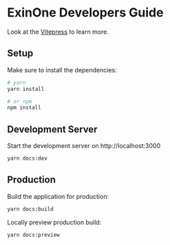 # ExinOne Developers Guide

Look at the [Vitepress](https://github.com/vuejs/vitepress) to learn more.

## Setup

Make sure to install the dependencies:

```bash
# yarn
yarn install

# or npm
npm install
```

## Development Server

Start the development server on http://localhost:3000

```bash
yarn docs:dev
```

## Production

Build the application for production:

```bash
yarn docs:build
```

Locally preview production build:

```bash
yarn docs:preview
```